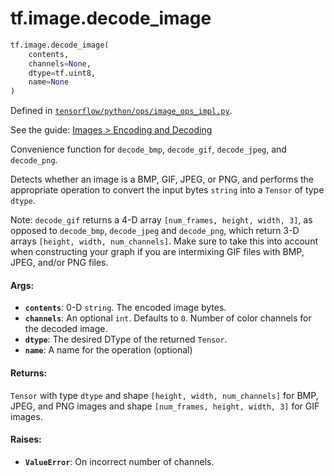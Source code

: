 <div itemscope itemtype="http://developers.google.com/ReferenceObject">
<meta itemprop="name" content="tf.image.decode_image" />
</div>

# tf.image.decode_image

``` python
tf.image.decode_image(
    contents,
    channels=None,
    dtype=tf.uint8,
    name=None
)
```



Defined in [`tensorflow/python/ops/image_ops_impl.py`](https://www.tensorflow.org/code/tensorflow/python/ops/image_ops_impl.py).

See the guide: [Images > Encoding and Decoding](../../../../api_guides/python/image.md#Encoding_and_Decoding)

Convenience function for `decode_bmp`, `decode_gif`, `decode_jpeg`,
and `decode_png`.

Detects whether an image is a BMP, GIF, JPEG, or PNG, and performs the
appropriate operation to convert the input bytes `string` into a `Tensor`
of type `dtype`.

Note: `decode_gif` returns a 4-D array `[num_frames, height, width, 3]`, as
opposed to `decode_bmp`, `decode_jpeg` and `decode_png`, which return 3-D
arrays `[height, width, num_channels]`. Make sure to take this into account
when constructing your graph if you are intermixing GIF files with BMP, JPEG,
and/or PNG files.

#### Args:

* <b>`contents`</b>: 0-D `string`. The encoded image bytes.
* <b>`channels`</b>: An optional `int`. Defaults to `0`. Number of color channels for
    the decoded image.
* <b>`dtype`</b>: The desired DType of the returned `Tensor`.
* <b>`name`</b>: A name for the operation (optional)


#### Returns:

`Tensor` with type `dtype` and shape `[height, width, num_channels]` for
  BMP, JPEG, and PNG images and shape `[num_frames, height, width, 3]` for
  GIF images.


#### Raises:

* <b>`ValueError`</b>: On incorrect number of channels.